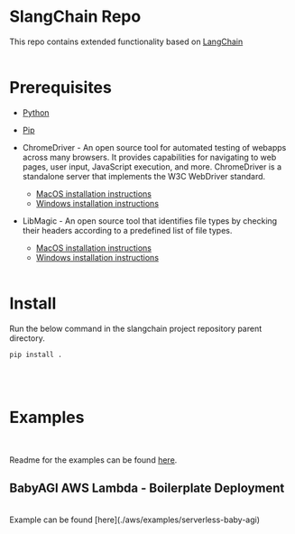 #  SlangChain Repo  
This repo contains extended functionality based on [LangChain](https://github.com/hwchase17/langchain)
<br><br>
# Prerequisites

- [Python](https://www.python.org/downloads/)

- [Pip](https://pip.pypa.io/en/stable/installation/)

- ChromeDriver - An open source tool for automated testing of webapps across many browsers. It provides capabilities for navigating to web pages, user input, JavaScript execution, and more.  ChromeDriver is a standalone server that implements the W3C WebDriver standard.
  - [MacOS installation instructions](https://til.simonwillison.net/saelenium/selenium-python-macos)
  - [Windows installation instructions](https://jonathansoma.com/lede/foundations-2018/classes/selenium/selenium-windows-install/)

- LibMagic - An open source tool that identifies file types by checking their headers according to a predefined list of file types.
  - [MacOS installation instructions](https://pypi.org/project/python-magic/#:~:text=python%2Dmagic%2Dbin-,OSX,-When%20using%20Homebrew)
  - [Windows installation instructions](https://pypi.org/project/python-magic/#:~:text=get%20install%20libmagic1-,Windows,-You%27ll%20need%20DLLs)
<br><br>
# Install  

Run the below command in the slangchain project repository parent directory.

```
pip install .
```
<br><br>

# Examples

<br>

Readme for the examples can be found [here](./docs/modules/README.md).

##  BabyAGI AWS Lambda - Boilerplate Deployment

<br>
Example can be found [here](./aws/examples/serverless-baby-agi)